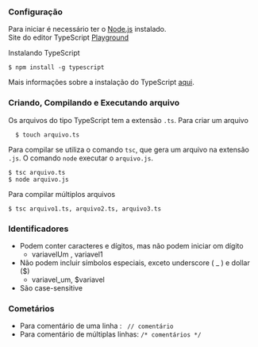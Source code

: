 ###  Configuração
Para iniciar é necessário ter o [Node.js](https://nodejs.org/en/) instalado.  
Site do editor TypeScript [Playground](http://www.typescriptlang.org/play/index.html)

Instalando TypeScript  

    $ npm install -g typescript

Mais informações sobre a instalação do TypeScript [aqui](https://github.com/Microsoft/TypeScript).

### Criando, Compilando e Executando arquivo 
Os arquivos do tipo TypeScript tem a extensão `.ts`. Para criar um arquivo

      $ touch arquivo.ts

Para compilar se utiliza o comando `tsc`, que gera um arquivo na extensão `.js`. O comando `node` executar o `arquivo.js`.  

    $ tsc arquivo.ts 
    $ node arquivo.js

Para compilar múltiplos arquivos      

    $ tsc arquivo1.ts, arquivo2.ts, arquivo3.ts

### Identificadores
- Podem conter caracteres e dígitos, mas não podem iniciar om dígito  
    - variavelUm , variavel1  
- Não podem incluir símbolos especiais, exceto  underscore ( _ ) e dollar ($)  
    - variavel_um, $variavel  
- São case-sensitive 

### Cometários
- Para comentário de uma linha :  ` // comentário`
- Para comentário de múltiplas linhas:  `/* comentários */`





    
